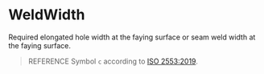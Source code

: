 # WeldWidth

Required elongated hole width at the faying surface or seam weld width at the faying surface.

> REFERENCE Symbol `c` according to [ISO 2553:2019](https://www.iso.org/standard/72740.html).
